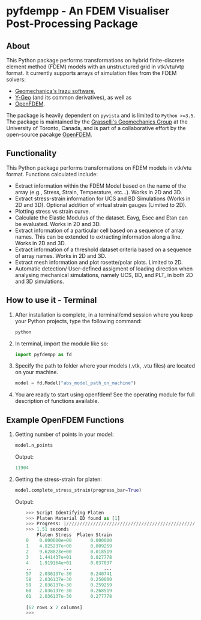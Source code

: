 # pyfdempp - An FDEM Visualiser Post-Processing Package

## About

This Python package performs transformations on hybrid finite-discrete element method (FDEM) models with an unstructured grid in vtk/vtu/vtp format. It currently supports arrays of simulation files from the FDEM solvers:
- [Geomechanica's Irazu software](https://www.geomechanica.com/software/),
- [Y-Geo](https://geogroup.utoronto.ca/software/) (and its common derivatives), as well as 
- [OpenFDEM](https://openfdem.com/html/index.html).

The package is heavily dependent on `pyvista` and is limited to `Python >=3.5`. The package is maintained by the [Grasselli's Geomechanics Group](https://geogroup.utoronto.ca/) at the University of Toronto, Canada, and is part of a collaborative effort by the open-source pacakge [OpenFDEM](https://openfdem.com/html/index.html).

## Functionality

This Python package performs transformations on FDEM models in vtk/vtu format. 
Functions calculated include:
- Extract information within the FDEM Model based on the name of the array (e.g., Stress, Strain, Temperature, etc...). Works in 2D and 3D.
- Extract stress-strain information for UCS and BD Simulations (Works in 2D and 3D). Optional addition of virtual strain gauges (Limited to 2D).
- Plotting stress vs strain curve.
- Calculate the Elastic Modulus of the dataset. Eavg, Esec and Etan can be evaluated. Works in 2D and 3D.
- Extract information of a particular cell based on a sequence of array names. This can be extended to extracting information along a line. Works in 2D and 3D.
- Extract information of a threshold dataset criteria based on a sequence of array names. Works in 2D and 3D.
- Extract mesh information and plot rosette/polar plots. Limited to 2D.
- Automatic detection/ User-defined assigment of loading direction when analysing mechanical simulations, namely UCS, BD, and PLT, in both 2D and 3D simulations.

## How to use it - Terminal

1. After installation is complete, in a terminal/cmd session where you keep your Python projects, type the following command:
    ```python
    python
    ```
2. In terminal, import the module like so:
    ```python 
    import pyfdempp as fd
    ```
3. Specify the path to folder where your models (.vtk, .vtu files) are located on your machine.
    ```python
    model = fd.Model("abs_model_path_on_machine")
    ```
4. You are ready to start using openfdem! See the operating module for full description of functions available.

## Example OpenFDEM Functions
1. Getting number of points in your model:
    ```python
    model.n_points
    ```
   Output:
   ```python
   11904
   ```

2. Getting the stress-strain for platen:
   ```python
   model.complete_stress_strain(progress_bar=True)
   ```
   Output:
   ```python
       >>> Script Identifying Platen
       >>> Platen Material ID found as [1]
       >>> Progress: |//////////////////////////////////////////////////| 100.0% Complete
       >>> 1.51 seconds
           Platen Stress  Platen Strain
       0    0.000000e+00       0.000000
       1    4.825237e+00       0.009259
       2    9.628823e+00       0.018519
       3    1.441437e+01       0.027778
       4    1.919164e+01       0.037037
       ..            ...            ...
       57   2.036137e-30       0.240741
       58   2.036137e-30       0.250000
       59   2.036137e-30       0.259259
       60   2.036137e-30       0.268519
       61   2.036137e-30       0.277778
       
       [62 rows x 2 columns]
       >>> 
   ```




